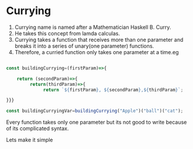 # Currying 
1. Currying  name is named after a Mathematician Haskell B. Curry.
2. He takes this concept from lamda calculas.
3. Currying takes a function that receives more than one parameter and breaks it into a series of unary(one parameter) functions.
4. Therefore, a curried function only takes one parameter at a time.eg


```javascript

const buildingCurrying=(firstParam)=>{

    return (secondParam)=>{
         return(thirdParam)=>{
              return `${firstParam}, ${secondParam},${thirdParam}`;

}}}

const buildingCurryingVar=buildingCurrying("Apple")("ball")("cat");

```
Every function takes only one parameter but its not good to write because of its complicated syntax.

Lets make it simple

```javascript


```











